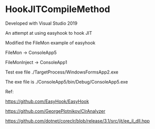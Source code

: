 # HookJITCompileMethod
Developed with Visual Studio 2019

An attempt at using easyhook to hook JIT

Modified the FileMon example of easyhook

FileMon -> ConsoleApp5

FileMonInject -> ConsoleApp1

Test exe file ./TargetProcess/WindowsFormsApp2.exe

The exe file is ./ConsoleApp5/bin/Debug/ConsoleApp5.exe

Ref:

https://github.com/EasyHook/EasyHook

https://github.com/GeorgePlotnikov/ClrAnalyzer

https://github.com/dotnet/coreclr/blob/release/3.1/src/jit/ee_il_dll.hpp
